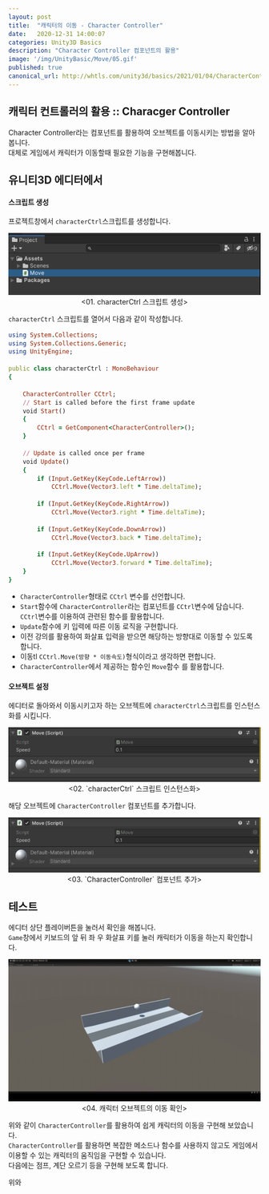 ```yaml
---
layout: post
title:  "캐릭터의 이동 - Character Controller"
date:   2020-12-31 14:00:07
categories: Unity3D Basics
description: "Character Controller 컴포넌트의 활용"
image: '/img/UnityBasic/Move/05.gif'
published: true
canonical_url: http://whtls.com/unity3d/basics/2021/01/04/CharacterController/
---
```


## 캐릭터 컨트롤러의 활용 :: Characger Controller
Character Controller라는 컴포넌트를 활용하여 오브젝트를 이동시키는 방법을 알아봅니다.  
대체로 게임에서 캐릭터가 이동할때 필요한 기능을 구현해봅니다.  
  
## 유니티3D 에디터에서  
#### 스크립트 생성  
프로젝트창에서 `characterCtrl`스크립트를 생성합니다.
<p align="center"><img src="/img/UnityBasic/Move/01.PNG"><br/>
<01. characterCtrl 스크립트 생성></p>  
  
`characterCtrl` 스크립트를 열어서 다음과 같이 작성합니다. 

```ruby
using System.Collections;
using System.Collections.Generic;
using UnityEngine;

public class characterCtrl : MonoBehaviour
{

    CharacterController CCtrl;
    // Start is called before the first frame update
    void Start()
    {
        CCtrl = GetComponent<CharacterController>();
    }

    // Update is called once per frame
    void Update()
    {
        if (Input.GetKey(KeyCode.LeftArrow))
            CCtrl.Move(Vector3.left * Time.deltaTime);

        if (Input.GetKey(KeyCode.RightArrow))
            CCtrl.Move(Vector3.right * Time.deltaTime);

        if (Input.GetKey(KeyCode.DownArrow))
            CCtrl.Move(Vector3.back * Time.deltaTime);

        if (Input.GetKey(KeyCode.UpArrow))
            CCtrl.Move(Vector3.forward * Time.deltaTime);
    }
}

```
  
* `CharacterController`형태로 `CCtrl` 변수를 선언합니다.  
* `Start`함수에 `CharacterController`라는 컴포넌트를 `CCtrl`변수에 담습니다. `CCtrl`변수를 이용하여 관련된 함수를 활용합니다.  
* `Update`함수에 키 입력에 따른 이동 로직을 구현합니다.  
* 이전 강의를 활용하여 화살표 입력을 받으면 해당하는 방향대로 이동할 수 있도록 합니다.  
* 이동tl `CCtrl.Move(방향 * 이동속도)`형식이라고 생각하면 편합니다.  
* `CharacterController`에서 제공하는 함수인 `Move`함수 를 활용합니다.  

#### 오브젝트 설정  
  
에디터로 돌아와서 이동시키고자 하는 오브젝트에 `characterCtrl`스크립트를 인스턴스화를 시킵니다.  
<p align="center"><img src="/img/UnityBasic/Move/03.PNG"><br/>
<02. `characterCtrl` 스크립트 인스턴스화></p>  

해당 오브젝트에 `CharacterController` 컴포넌트를 추가합니다.  
<p align="center"><img src="/img/UnityBasic/Move/03.PNG"><br/>
<03. `CharacterController` 컴포넌트 추가></p>  
  
## 테스트
에디터 상단 플레이버튼을 눌러서 확인을 해봅니다.  
`Game`창에서 키보드의 앞 뒤 좌 우 화살표 키를 눌러 캐릭터가 이동을 하는지 확인합니다.  
<p align="center"><img src="/img/UnityBasic/Move/04.gif"><br/>
<04. 캐릭터 오브젝트의 이동 확인></p>  

위와 같이 `CharacterController`를 활용하여 쉽게 캐릭터의 이동을 구현해 보았습니다.  
`CharacterController`를 활용하면 복잡한 메소드나 함수를 사용하지 않고도 게임에서 이용할 수 있는 캐릭터의 움직임을 구현할 수 있습니다.  
다음에는 점프, 계단 오르기 등을 구현해 보도록 합니다.  

위와 
